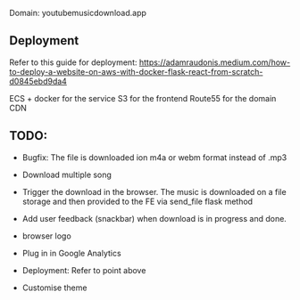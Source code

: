 Domain: youtubemusicdownload.app

## Deployment

Refer to this guide for deployment: 
https://adamraudonis.medium.com/how-to-deploy-a-website-on-aws-with-docker-flask-react-from-scratch-d0845ebd9da4

ECS + docker for the service
S3 for the frontend
Route55 for the domain
CDN

## TODO:

- Bugfix: The file is downloaded ion m4a or webm format instead of .mp3

- Download multiple song

- Trigger the download in the browser. The music is downloaded on a file storage and then provided to the FE via send_file flask method

- Add user feedback (snackbar) when download is in progress and done.

- browser logo

- Plug in in Google Analytics

- Deployment: Refer to point above

- Customise theme